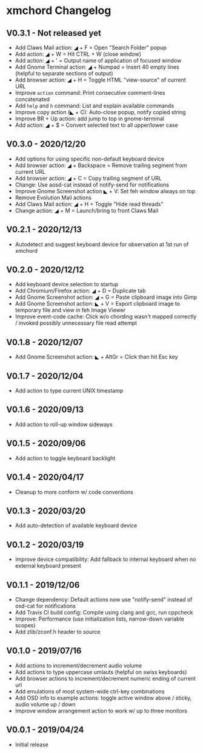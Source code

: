 xmchord Changelog
=================

V0.3.1 - Not released yet
-------------------------
* Add Claws Mail action: ◢ + F = Open "Search Folder" popup
* Add action: ◢ + W = Hit CTRL + W (close window)
* Add action: ◢ + ' = Output name of application of focused window
* Add Gnome Terminal action: ◢ + Numpad = Insert 40 empty lines (helpful to separate sections of output)
* Add browser action: ◢ + H = Toggle HTML "view-source" of current URL
* Improve `action` command: Print consecutive comment-lines concatenated
* Add `help` and `h` command: List and explain available commands
* Improve copy action (◣ + C): Auto-close popup, notify copied string
* Improve BR + Up action: add jump to top in gnome-terminal
* Add action: ◢ + $ = Convert selected text to all upper/lower case

V0.3.0 - 2020/12/20
-------------------
* Add options for using specific non-default keyboard device
* Add browser action: ◢ + Backspace = Remove trailing segment from current URL
* Add browser action: ◢ + C = Copy trailing segment of URL
* Change: Use aosd-cat instead of notify-send for notifications
* Improve Gnome Screenshot action ◣ + V: Set feh window always on top
* Remove Evolution Mail actions
* Add Claws Mail action: ◢ + H = Toggle "Hide read threads"
* Change action: ◢ + M = Launch/bring to front Claws Mail

V0.2.1 - 2020/12/13
-------------------
* Autodetect and suggest keyboard device for observation at 1st run of xmchord

V0.2.0 - 2020/12/12
-------------------
* Add keyboard device selection to startup
* Add Chromium/Firefox action: ◢ + D = Duplicate tab
* Add Gnome Screenshot action: ◢ + G = Paste clipboard image into Gimp
* Add Gnome Screenshot action: ◣ + V = Export clipboard image to temporary file and view in feh Image Viewer
* Improve event-code cache: Click w/o chording wasn't mapped correctly / invoked possibly unnecessary file read attempt

V0.1.8 - 2020/12/07
-------------------
* Add Gnome Screenshot action: ◣ + AltGr = Click than hit Esc key

V0.1.7 - 2020/12/04
-------------------
* Add action to type current UNIX timestamp

V0.1.6 - 2020/09/13
-------------------
* Add action to roll-up window sideways

V0.1.5 - 2020/09/06
-------------------
* Add action to toggle keyboard backlight

V0.1.4 - 2020/04/17
-------------------
* Cleanup to more conform w/ code conventions

V0.1.3 - 2020/03/20
-------------------
* Add auto-detection of available keyboard device

V0.1.2 - 2020/03/19
-------------------
* Improve device compatibility: Add fallback to internal keyboard when no external keyboard present

V0.1.1 - 2019/12/06
-------------------
* Change dependency: Default actions now use "notify-send" instead of osd-cat for notifications
* Add Travis CI build config: Compile using clang and gcc, run cppcheck
* Improve: Performance (use initialization lists, narrow-down variable scopes)
* Add zlib/zconf.h header to source

V0.1.0 - 2019/07/16
-------------------
* Add actions to increment/decrement audio volume
* Add actions to type uppercase umlauts (helpful on swiss keyboards)  
* Add browser actions to increment/decrement numeric ending of current url  
* Add emulations of most system-wide ctrl-key combinations  
* Add OSD info to example actions: toggle active window above / sticky, audio volume up / down  
* Improve window arrangement action to work w/ up to three monitors 

V0.0.1 - 2019/04/24
-------------------
* Initial release

